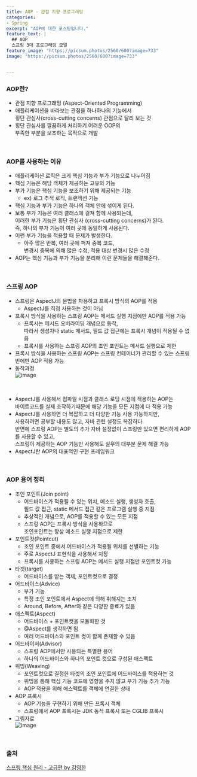 ```yaml
---
title: AOP - 관점 지향 프로그래밍
categories:
- Spring
excerpt: "AOP에 대한 포스팅입니다."
feature_text: |
  ## AOP
  스프링 3대 프로그래밍 모델
feature_image: "https://picsum.photos/2560/600?image=733"
image: "https://picsum.photos/2560/600?image=733"


---
```


### AOP란?
- 관점 지향 프로그래밍 (Aspect-Oriented Programming)
- 애플리케이션을 바라보는 관점을 하나하나의 기능에서 <br> 횡단 관심사(cross-cutting concerns) 관점으로 달리 보는 것
- 횡단 관심사를 깔끔하게 처리하기 어려운 OOP의 <br> 부족한 부분을 보조하는 목적으로 개발

<br>

### AOP를 사용하는 이유
- 애플리케이션 로직은 크게 핵심 기능과 부가 기능으로 나누어짐
- 핵심 기능은 해당 객체가 제공하는 고유의 기능
- 부가 기능은 핵심 기능을 보조하기 위해 제공되는 기능
	+ ex) 로그 추적 로직, 트랜잭션 기능
- 핵심 기능과 부가 기능은 하나의 객체 안에 섞이게 된다.
- 보통 부가 기능은 여러 클래스에 걸쳐 함께 사용되는데, <br> 이러한 부가 기능은 횡단 관심사 (cross-cutting concerns)가 된다. <br> 즉, 하나의 부가 기능이 여러 곳에 동일하게 사용된다.
- 이런 부가 기능을 적용할 때 문제가 발생한다.
	+ 아주 많은 반복, 여러 곳에 퍼져 중복 코드, <br> 변경시 중복에 의해 많은 수정, 적용 대상 변경시 많은 수정
- AOP는 핵심 기능과 부가 기능을 분리해 이런 문제들을 해결해준다.

<br>

### 스프링 AOP
- 스프링은 AspectJ의 문법을 차용하고 프록시 방식의 AOP를 적용
	+ AspectJ를 직접 사용하는 것이 아님
- 프록시 방식을 사용하는 스프링 AOP는 메서드 실행 지점에만 AOP를 적용 가능
	+ 프록시는 메서드 오버라이딩 개념으로 동작, <br> 따라서 생성자나 static 메서드, 필드 값 접근에는 프록시 개념이 적용될 수 없음
	+ 프록시를 사용하는 스프링 AOP의 조인 포인트는 메서드 실행으로 제한
- 프록시 방식을 사용하는 스프링 AOP는 스프링 컨테이너가 관리할 수 있는 스프링 빈에만 AOP 적용 가능
- 동작과정 <br>
![image](https://user-images.githubusercontent.com/56823099/155936775-10ea8b66-ed4b-4ddf-8308-63a410a6cfbb.png)

<br>

- AspectJ를 사용해서 컴파일 시점과 클래스 로딩 시점에 적용하는 AOP는 <br> 바이트코드를 실제 조작하기때문에 해당 기능을 모든 지점에 다 적용 가능
- AspectJ를 사용하면 더 복잡하고 더 다양한 기능 사용 가능하지만, <br> 사용하려면 공부할 내용도 많고, 자바 관련 설정도 복잡하다. <br> 반면에 스프링 AOP는 별도의 추가 자바 설정없이 스프링만 있으면 편리하게 AOP를 사용할 수 있고, <br> 스프링이 제공하는 AOP 기능만 사용해도 실무의 대부분 문제 해결 가능
- AspectJ란 AOP의 대표적인 구현 프레임워크

<br>

### AOP 용어 정리
- 조인 포인트(Join point)
	+ 어드바이스가 적용될 수 있는 위치, 메소드 실행, 생성자 호출, <br> 필드 값 접근, static 메서드 접근 같은 프로그램 실행 중 지점
	+ 추상적인 개념으로, AOP를 적용할 수 있는 모든 지점
	+ 스프링 AOP는 프록시 방식을 사용하므로 <br> 조인포인트는 항상 메소드 실행 지점으로 제한
- 포인트컷(Pointcut)
	+ 조인 포인트 중에서 어드바이스가 적용될 위치를 선별하는 기능
	+ 주로 AspectJ 표현식을 사용해서 지정
	+ 프록시를 사용하는 스프링 AOP는 메서드 실행 지점만 포인트컷 가능
- 타겟(target)
	+ 어드바이스를 받는 객체, 포인트컷으로 결정
- 어드바이스(Advice)
	+ 부가 기능
	+ 특정 조인 포인트에서 Aspect에 의해 취해지는 조치
	+ Around, Before, After와 같은 다양한 종료가 있음
- 애스펙트(Aspect)
	+ 어드바이스 + 포인트컷을 모듈화한 것
	+ @Aspect를 생각하면 됨
	+ 여러 어드바이스와 포인트 컷이 함께 존재할 수 있음
- 어드바이저(Advisor)
	+ 스프링 AOP에서만 사용되는 특별한 용어
	+ 하나의 어드바이스와 하나의 포인트 컷으로 구성된 애스펙트
- 위빙(Weaving)
	+ 포인트컷으로 결정한 타겟의 조인 포인트에 어드바이스를 적용하는 것
	+ 위빙을 통해 핵심 기능 코드에 영향을 주지 않고 부가 기능 추가 가능
	+ AOP 적용을 위해 애스펙트를 객체에 연결한 상태
- AOP 프록시
	+ AOP 기능을 구현하기 위해 만든 프록시 객체
	+ 스프링에서 AOP 프록시는 JDK 동적 프록시 또는 CGLIB 프록시
- 그림자료 <br>
![image](https://user-images.githubusercontent.com/56823099/155936930-162f2c85-d1df-4beb-b0a0-a4e36fcb5ae9.png)

<br>

### 출처

[스프링 핵심 원리 - 고급편 by 김영한](https://www.inflearn.com/course/%EC%8A%A4%ED%94%84%EB%A7%81-%ED%95%B5%EC%8B%AC-%EC%9B%90%EB%A6%AC-%EA%B3%A0%EA%B8%89%ED%8E%B8#)
